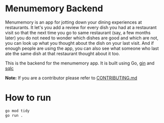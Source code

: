 # Menumemory Backend

Menumemory is an app for jotting down your dining experiences at restaurants. It let's you add a review for every dish you had at a restaurant visit so that the next time you go to same restaurant (say, a few months later) you do not need to wonder which dishes are good and which are not, you can look up what you thought about the dish on your last visit. And if enough people are using the app, you can also see what someone who last ate the same dish at that restaurant thought about it too.

This is the backend for the menumemory app. It is built using Go, [gin](https://github.com/gin-gonic/gin) and [sqlc](https://sqlc.dev/)

**Note:** If you are a contributor please refer to [CONTRIBUTING.md](https://github.com/acmpesuecc/menumemory-backend/blob/main/CONTRIBUTING.md)

# How to run
```bash
go mod tidy
go run .
```
